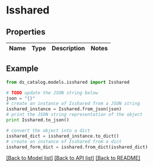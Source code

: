 # Isshared


## Properties

Name | Type | Description | Notes
------------ | ------------- | ------------- | -------------

## Example

```python
from ds_catalog.models.isshared import Isshared

# TODO update the JSON string below
json = "{}"
# create an instance of Isshared from a JSON string
isshared_instance = Isshared.from_json(json)
# print the JSON string representation of the object
print Isshared.to_json()

# convert the object into a dict
isshared_dict = isshared_instance.to_dict()
# create an instance of Isshared from a dict
isshared_form_dict = isshared.from_dict(isshared_dict)
```
[[Back to Model list]](../README.md#documentation-for-models) [[Back to API list]](../README.md#documentation-for-api-endpoints) [[Back to README]](../README.md)


